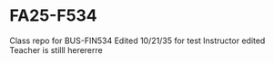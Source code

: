 # FA25-F534
Class repo for BUS-FIN534
Edited 10/21/35 for test
Instructor edited
Teacher is stilll herererre